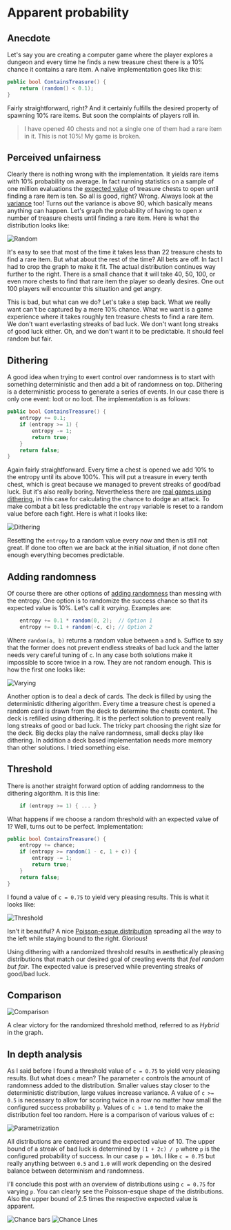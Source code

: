 # Apparent probability

## Anecdote

Let's say you are creating a computer game where the player explores a dungeon and every time he finds a new treasure chest there is a 10% chance it contains a rare item. A naïve implementation goes like this:

```csharp
public bool ContainsTreasure() {
    return (random() < 0.1);
}
```

Fairly straightforward, right? And it certainly fulfills the desired property of spawning 10% rare items. But soon the complaints of players roll in.
> I have opened 40 chests and not a single one of them had a rare item in it. This is not 10%! My game is broken.

## Perceived unfairness

Clearly there is nothing wrong with the implementation. It yields rare items with 10% probability on average. In fact running statistics on a sample of one million evaluations the [expected value](https://en.wikipedia.org/wiki/Expected_value) of treasure chests to open until finding a rare item is ten. So all is good, right? Wrong. Always look at the [variance](https://en.wikipedia.org/wiki/Variance) too! Turns out the variance is above 90, which basically means anything can happen. Let's graph the probability of having to open *x* number of treasure chests until finding a rare item. Here is what the distribution looks like:

![Random](apparent-probability/random.png)

It's easy to see that most of the time it takes less than 22 treasure chests to find a rare item. But what about the rest of the time? All bets are off. In fact I had to crop the graph to make it fit. The actual distribution continues way further to the right. There is a small chance that it will take 40, 50, 100, or even more chests to find that rare item the player so dearly desires. One out 100 players will encounter this situation and get angry.

This is bad, but what can we do? Let's take a step back. What we really want can't be captured by a mere 10% chance. What we want is a game experience where it takes roughly ten treasure chests to find a rare item. We don't want everlasting streaks of bad luck. We don't want long streaks of good luck either. Oh, and we don't want it to be predictable. It should feel random but fair.

## Dithering

A good idea when trying to exert control over randomness is to start with something deterministic and then add a bit of randomness on top. Dithering is a deterministic process to generate a series of events. In our case there is only one event: loot or no loot. The implementation is as follows:

```csharp
public bool ContainsTreasure() {
    entropy += 0.1;
    if (entropy >= 1) {
        entropy -= 1;
        return true;
    }
    return false;
}
```

Again fairly straightforward. Every time a chest is opened we add 10% to the entropy until its above 100%. This will put a treasure in every tenth chest, which is great because we managed to prevent streaks of good/bad luck. But it's also really boring. Nevertheless there are [real games using dithering](http://pathofexile.gamepedia.com/Evasion#Mechanics), in this case for calculating the chance to dodge an attack. To make combat a bit less predictable the `entropy` variable is reset to a random value before each fight. Here is what it looks like:

![Dithering](apparent-probability/dithering.png)

Resetting the `entropy` to a random value every now and then is still not great. If done too often we are back at the initial situation, if not done often enough everything becomes predictable.

## Adding randomness

Of course there are other options of [adding randomness](http://gamedev.stackexchange.com/a/95696/6655) than messing with the entropy. One option is to randomize the success chance so that its expected value is 10%. Let's call it *varying*. Examples are:

```csharp
    entropy += 0.1 * random(0, 2);  // Option 1
    entropy += 0.1 + random(-c, c); // Option 2
```

Where `random(a, b)` returns a random value between `a` and `b`. Suffice to say that the former does not prevent endless streaks of bad luck and the latter needs very careful tuning of `c`. In any case both solutions make it impossible to score twice in a row. They are not random enough. This is how the first one looks like:

![Varying](apparent-probability/varying.png)

Another option is to deal a deck of cards. The deck is filled by using the deterministic dithering algorithm. Every time a treasure chest is opened a random card is drawn from the deck to determine the chests content. The deck is refilled using dithering. It is the perfect solution to prevent really long streaks of good or bad luck. The tricky part choosing the right size for the deck. Big decks play the naïve randomness, small decks play like dithering. In addition a deck based implementation needs more memory than other solutions. I tried something else.

## Threshold

There is another straight forward option of adding randomness to the dithering algorithm. It is this line:

```csharp
    if (entropy >= 1) { ... }
```

What happens if we choose a random threshold with an expected value of 1? Well, turns out to be perfect. Implementation:

```csharp
public bool ContainsTreasure() {
    entropy += chance;
    if (entropy >= random(1 - c, 1 + c)) {
        entropy -= 1;
        return true;
    }
    return false;
}
```

I found a value of `c = 0.75` to yield very pleasing results. This is what it looks like:

![Threshold](apparent-probability/threshold.png)

Isn't it beautiful? A nice [Poisson-esque distribution](https://en.wikipedia.org/wiki/Poisson_distribution) spreading all the way to the left while staying bound to the right. Glorious!

Using dithering with a randomized threshold results in aesthetically pleasing distributions that match our desired goal of creating events that *feel random but fair*. The expected value is preserved while preventing streaks of good/bad luck.

## Comparison

![Comparison](apparent-probability/comparison.png)

A clear victory for the randomized threshold method, referred to as *Hybrid* in the graph.

## In depth analysis

As I said before I found a threshold value of `c = 0.75` to yield very pleasing results. But what does `c` mean? The parameter `c` controls the amount of randomness added to the distribution. Smaller values stay closer to the deterministic distribution, large values increase variance. A value of `c >= 0.5` is necessary to allow for scoring twice in a row no matter how small the configured success probability `p`. Values of `c > 1.0` tend to make the distribution feel too random. Here is a comparison of various values of `c`:

![Parametrization](apparent-probability/parametrization.png)

All distributions are centered around the expected value of 10. The upper bound of a streak of bad luck is determined by `(1 + 2c) / p` where `p` is the configured probability of success. In our case `p = 10%`. I like `c = 0.75` but really anything between `0.5` and `1.0` will work depending on the desired balance between determinism and randomness.

I'll conclude this post with an overview of distributions using `c = 0.75` for varying `p`. You can clearly see the Poisson-esque shape of the distributions. Also the upper bound of 2.5 times the respective expected value is apparent.

![Chance bars](apparent-probability/chance-bars.png)
![Chance Lines](apparent-probability/chance-lines.png)

